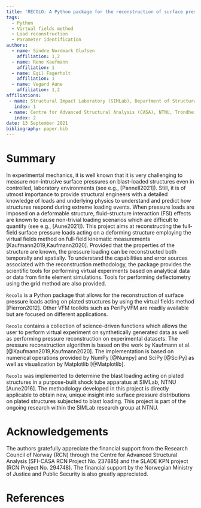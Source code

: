 ```yaml
---
title: 'RECOLO: A Python package for the reconstruction of surface pressure loads from kinematic fields using the virtual fields method'
tags:
  - Python
  - Virtual fields method
  - Load reconstruction
  - Parameter identification
authors:
  - name: Sindre Nordmark Olufsen
    affiliation: 1,2
  - name: Rene Kaufmann
    affiliation: 1
  - name: Egil Fagerholt
    affiliation: 1
  - name: Vegard Aune
    affiliation: 1,2
affiliations:
 - name: Structural Impact Laboratory (SIMLab), Department of Structural Engineering, NTNU - Norwegian University of Science and Technology, Trondheim, Norway
   index: 1
 - name: Centre for Advanced Structural Analysis (CASA), NTNU, Trondheim, Norway
   index: 2
date: 13 September 2021
bibliography: paper.bib
---
```


# Summary
In experimental mechanics, it is well known that it is very challenging to measure non-intrusive surface pressures on blast-loaded structures even in controlled, laboratory environments (see e.g., [Pannell2021]). Still, it is of utmost importance to provide structural engineers with a detailed knowledge of loads and underlying physics to understand and predict how structures respond during extreme loading events. When pressure loads are imposed on a deformable structure, fluid-structure interaction (FSI) effects are known to cause non-trivial loading scenarios which are difficult to quantify (see e.g., [Aune2021]).
This project aims at reconstructing the full-field surface pressure loads acting on a deforming structure employing the virtual fields method on full-field kinematic measurements [Kaufmann2019,Kaufmann2020]. Provided that the properties of the structure are known,
the pressure loading can be reconstructed both temporally and spatially. To understand the capabilities and error sources
associated with the reconstruction methodology, the package provides the scientific tools for performing virtual experiments based on analytical data or data from finite element simulations. Tools for performing deflectometry using the grid method are also provided.

``Recolo`` is a Python package that allows for the reconstruction of surface pressure loads acting on plated structures by using the virtual fields method [Pierron2012].
Other VFM toolkits such as PeriPyVFM are readily available but are focused on different applications.

``Recolo`` contains a collection of science-driven functions which allows the user to perform virtual experiment on synthetically generated data as well
 as performing pressure reconstruction on experimental datasets. The pressure reconstruction algorithm is based on the work by Kaufmann et al. [@Kaufmann2019,Kaufmann2020].
The implementation is based on numerical operations provided by NumPy [@Numpy] and SciPy [@SciPy] as well as visualization by Matplotlib [@Matplotlib].

``Recolo`` was implemented to determine the blast loading acting on plated structures in a purpose-built shock tube apparatus at SIMLab, NTNU [Aune2016]. The methodology developed in this project is directly applicable to obtain new, unique insight into surface pressure distributions on plated structures subjected to blast loading. This project is part of the ongoing research within the SIMLab research group at NTNU.

# Acknowledgements
The authors gratefully appreciate the financial support from the Research Council of Norway (RCN) through the Centre for Advanced Structural Analysis (SFI-CASA RCN Project No. 237885) and the SLADE KPN project (RCN Project No. 294748). The financial support by the Norwegian Ministry of Justice and Public Security is also greatly appreciated.

# References